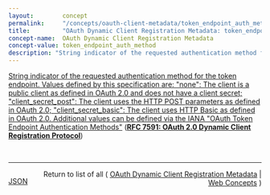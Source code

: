 ```yaml
---
layout:        concept
permalink:     "/concepts/oauth-client-metadata/token_endpoint_auth_method"
title:         "OAuth Dynamic Client Registration Metadata: token_endpoint_auth_method"
concept-name:  OAuth Dynamic Client Registration Metadata
concept-value: token_endpoint_auth_method
description: "String indicator of the requested authentication method for the token endpoint. Values defined by this specification are: \"none\": The client is a public client as defined in OAuth 2.0 and does not have a client secret; \"client_secret_post\": The client uses the HTTP POST parameters as defined in OAuth 2.0; \"client_secret_basic\": The client uses HTTP Basic as defined in OAuth 2.0. Additional values can be defined via the IANA \"OAuth Token Endpoint Authentication Methods\""
---
```


[String indicator of the requested authentication method for the token endpoint. Values defined by this specification are: "none": The client is a public client as defined in OAuth 2.0 and does not have a client secret; "client_secret_post": The client uses the HTTP POST parameters as defined in OAuth 2.0; "client_secret_basic": The client uses HTTP Basic as defined in OAuth 2.0. Additional values can be defined via the IANA "OAuth Token Endpoint Authentication Methods"](https://datatracker.ietf.org/doc/html/rfc7591#section-2 "Read documentation for OAuth Dynamic Client Registration Metadata &#34;token_endpoint_auth_method&#34;") (**[RFC 7591: OAuth 2.0 Dynamic Client Registration Protocol](/specs/IETF/RFC/7591 "This specification defines mechanisms for dynamically registering OAuth 2.0 clients with authorization servers. Registration requests send a set of desired client metadata values to the authorization server. The resulting registration responses return a client identifier to use at the authorization server and the client metadata values registered for the client. The client can then use this registration information to communicate with the authorization server using the OAuth 2.0 protocol. This specification also defines a set of common client metadata fields and values for clients to use during registration.")**)

<br/>
<hr/>

<p style="float : left"><a href="./token_endpoint_auth_method.json" title="JSON representing this particular Web Concept value">JSON</a></p>
<p style="text-align: right">Return to list of all ( <a href="../oauth-client-metadata/">OAuth Dynamic Client Registration Metadata</a> | <a href="../">Web Concepts</a> )</p>
